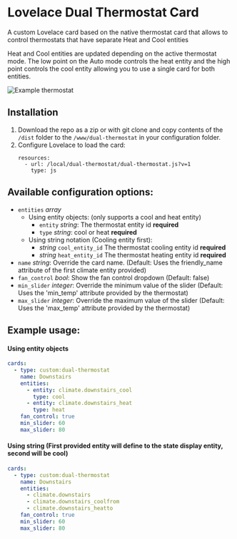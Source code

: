 # Lovelace Dual Thermostat Card

A custom Lovelace card based on the native thermostat card that allows to control thermostats that have separate Heat and Cool entities

Heat and Cool entities are updated depending on the active thermostat mode. The low point on the Auto mode controls the heat entity and the high point controls the cool entity allowing you to use a single card for both entities.

![Example thermostat](https://github.com/enriqg9/dual-thermostat/raw/master/dual-thermostat.png)

## Installation

1. Download the repo as a zip or with git clone and copy contents of the `/dist` folder to the `/www/dual-thermostat` in your configuration folder.
2. Configure Lovelace to load the card:
    ```
    resources:
      - url: /local/dual-thermostat/dual-thermostat.js?v=1
        type: js
    ```

## Available configuration options:

* `entities` *array*
  * Using entity objects: (only supports a cool and heat entity)
	 * `entity` *string*: The thermostat entity id **required**
    * `type` *string*: cool or heat **required**
  * Using string notation (Cooling entity first):
    * *string* `cool_entity_id` The thermostat cooling entity id **required**
    * *string* `heat_entity_id` The thermostat heating entity id **required**
* `name` *string*: Override the card name. (Default: Uses the friendly_name attribute of the first climate entity provided)
* `fan_control` *bool*: Show the fan control dropdown (Default: false)
* `min_slider` *integer*: Override the minimum value of the slider (Default: Uses the 'min_temp' attribute provided by the thermostat)
* `max_slider` *integer*: Override the maximum value of the slider (Default: Uses the 'max_temp' attribute provided by the thermostat)

## Example usage:

#### Using entity objects

```yaml
cards:
  - type: custom:dual-thermostat
    name: Downstairs
    entities:
      - entity: climate.downstairs_cool
        type: cool
      - entity: climate.downstairs_heat
        type: heat
    fan_control: true
    min_slider: 60
    max_slider: 80
```

#### Using string (First provided entity will define to the state display entity, second will be cool)

```yaml
cards:
  - type: custom:dual-thermostat
    name: Downstairs
    entities:
      - climate.downstairs
      - climate.downstairs_coolfrom
      - climate.downstairs_heatto
    fan_control: true
    min_slider: 60
    max_slider: 80
```
